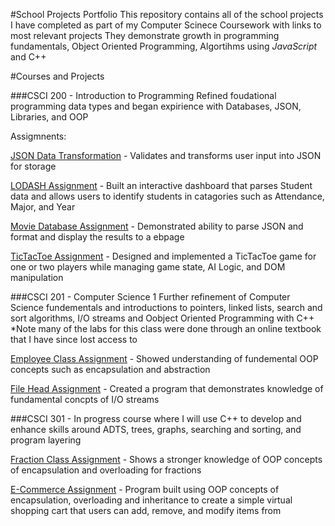 #School Projects Portfolio
This repository contains all of the school projects I have completed as part of my Computer Scinece Coursework with links to most relevant projects
They demonstrate growth in programming fundamentals, Object Oriented Programming, Algortihms using *JavaScript* and C++

#Courses and Projects

###CSCI 200 - Introduction to Programming
Refined foudational programming data types and began expirience with Databases, JSON, Libraries, and OOP

Assigmnents:

[JSON Data Transformation](/CSCI200/JSON_Data_Transformation) - Validates and transforms user input into JSON for storage

[LODASH Assignment](/CSCI200/LODASH_Assignment) - Built an interactive dashboard that parses Student data and allows users to identify students
in catagories such as Attendance, Major, and Year

[Movie Database Assignment](/CSCI200/Movie_Database_Asignment) - Demonstrated ability to parse JSON and format and display the results to a ebpage

[TicTacToe Assignment](/CSCI200/TicTacToe_Assignment) - Designed and implemented a TicTacToe game for one or two players while managing game state,
AI Logic, and DOM manipulation

###CSCI 201 - Computer Science 1 
Further refinement of Computer Science fundementals and introductions to pointers, linked lists, search and sort algorithms, I/O streams and Oobject Oriented Programming with C++
*Note many of the labs for this class were done through an online textbook that I have since lost access to

[Employee Class Assignment](/CSCI201/Employee_Class_Assigment) - Showed understanding of fundemental OOP concepts such as encapsulation and abstraction

[File Head Assignment](/CSCI201/File_Head_Assignment) - Created a program that demonstrates knowledge of fundamental concpts of I/O streams

###CSCI 301 - In progress course where I will use C++ to develop and enhance skills around ADTS, trees, graphs, searching and sorting, and program layering

[Fraction Class Assignment](/CSCI301/Fraction_Class_Assignment) - Shows a stronger knowledge of OOP concepts of encapsulation and overloading for fractions

[E-Commerce Assignment](/CSCI301/E-Commerce_Assignment) - Program built using OOP concepts of encapsulation, overloading and inheritance to create a simple
virtual shopping cart that users can add, remove, and modify items from
